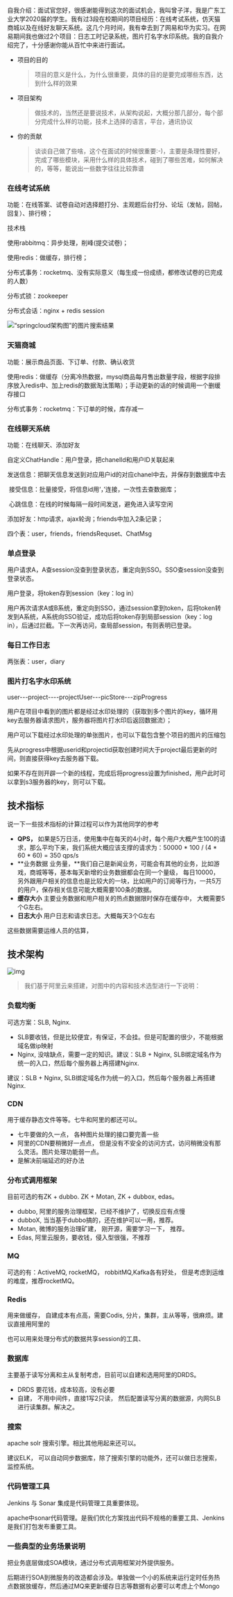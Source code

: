 自我介绍：面试官您好，很感谢能得到这次的面试机会，我叫曾子洋，我是广东工业大学2020届的学生。我有过3段在校期间的项目经历：在线考试系统，仿天猫商城以及在线好友聊天系统。这几个月时间，我有幸去到了网易和华为实习。在网易期间我也做过2个项目：日志工时记录系统，图片打名字水印系统。我的自我介绍完了，十分感谢你能从百忙中来进行面试。

- 项目的目的

  > 项目的意义是什么，为什么很重要，具体的目的是要完成哪些东西，达到什么样的效果

- 项目架构

  > 做技术的，当然还是要说技术，从架构说起，大概分那几部分，每个部分完成什么样的功能，技术上选择的语言，平台，通讯协议

- 你的贡献

  > 谈谈自己做了些啥，这个在面试的时候很重要:-)，主要是条理性要好，完成了哪些模块，采用什么样的具体技术，碰到了哪些苦难，如何解决的，等等，能说出一些数字往往比较靠谱

### 在线考试系统

功能：在线答案、试卷自动对选择题打分、主观题后台打分、论坛（发帖，回帖，回复）、排行榜；

技术栈

使用rabbitmq：异步处理，削峰(提交试卷)；

使用redis：做缓存，排行榜；

分布式事务：rocketmq、没有实际意义（每生成一份成绩，都修改试卷的已完成的人数）

分布式锁：zookeeper

分布式会话：nginx + redis session

![“springcloud架构图”的图片搜索结果](md\78.png)

### 天猫商城

功能：展示商品页面、下订单、付款、确认收货

使用redis：做缓存（分离冷热数据，mysql商品每月售出数量字段，根据字段排序放入redis中、加上redis的数据淘汰策略）；手动更新的话的时候调用一个删缓存接口

分布式事务：rocketmq：下订单的时候，库存减一



### 在线聊天系统

功能：在线聊天、添加好友

自定义ChatHandle：用户登录，把chanelId和用户ID关联起来

​									 发送信息：把聊天信息发送到对应用户id的对应chanel中去，并保存到数据库中去

​									 接受信息：批量接受，将信息id用‘，’连接，一次性去查数据库；

​									 心跳信息：在线的时候每隔一段时间发送，避免进入读写空闲

添加好友：http请求，ajax轮询；friends中加入2条记录；

四个表：user，friends，friendsRequset、ChatMsg



### 单点登录

用户请求A，A查session没查到登录状态，重定向到SSO。SSO查session没查到登录状态。

用户登录，将token存到session（key：log in）

用户再次请求A或B系统，重定向到SSO，通过session拿到token，后将token转发到A系统，A系统向SSO验证，成功后将token存到局部session（key：log in），后通过拦截。下一次再访问，查局部session，有则表明已登录。



### 每日工作日志

两张表：user，diary

### 图片打名字水印系统

user---project----projectUser---picStore---zipProgress

用户在项目中看到的图片都是经过水印处理的（获取到多个图片的key，循环用key去服务器请求图片，服务器将图片打水印后返回数据流）；

用户可以下载经过水印处理的单张图片，也可以下载包含整个项目的图片的压缩包

先从progress中根据userid和projectid获取创建时间大于project最后更新的时间，则直接获得key去服务器下载。

如果不存在则开辟一个新的线程，完成后将progress设置为finished，用户此时可以拿到s3服务器的key，则可以下载。



## 技术指标

说一下一些技术指标的计算过程可以作为其他同学的参考

- **QPS，** 如果是5万日活，使用集中在每天的4小时，每个用户大概产生100的请求，那么平均下来，我们系统大概应该支撑的请求为：50000 * 100 / (4 * 60 * 60) = 350 qps/s
- **业务数据 业务量，**我们自己是新闻业务，可能会有其他的业务，比如游戏，商城等等，基本每天新增的业务数据都会在同一个量级， 每日10000， 另外跟用户相关的信息也是比较大的一块，比如用户的订阅等行为，一共5万的用户，保存相关信息可能大概需要100条的数据。
- **缓存大小** 主要业务数据和用户相关的热点数据限时保存在缓存中， 大概需要5个G左右。
- **日志大小** 用户日志和请求日志。大概每天3个G左右



这些数据需要运维人员的估算，

## 技术架构

![img](md\79.jpg)

> 我们基于阿里云来搭建，对图中的内容和技术选型进行一下说明：

### 负载均衡

可选方案：SLB, Nginx.

- SLB要收钱，但是比较便宜，有保证，不会挂。但是可配置的很少，不能根据域名做ip映射
- Nginx, 没啥缺点，需要一定的知识。建议：SLB + Nginx, SLB绑定域名作为统一的入口，然后每个服务器上再搭建Nginx.



建议：SLB + Nginx, SLB绑定域名作为统一的入口，然后每个服务器上再搭建Nginx.

### CDN

用于缓存静态文件等等。七牛和阿里的都还可以。

- 七牛要做的久一点， 各种图片处理的接口要完善一些
- 阿里的CDN要稍微好一点点， 但是没有不安全的访问方式，访问稍微没有那么灵活。图片处理功能弱一点。
- 是解决前端延迟的好办法

### 分布式调用框架

目前可选的有ZK + dubbo. ZK + Motan, ZK + dubbox, edas。

- dubbo, 阿里的服务治理框架，已经不维护了，切换反应有点慢
- dubboX, 当当基于dubbo搞的，还在维护可以一用，推荐。
- Motan, 微博的服务治理矿建， 刚开源，需要学习一下， 推荐。
- Edas, 阿里云服务，要收钱，侵入型很强，不推荐

### MQ

可选的有：ActiveMQ, rocketMQ， robbitMQ,Kafka各有好处， 但是考虑到运维的难度，推荐rocketMQ。

### Redis

用来做缓存， 自建成本有点高，需要Codis, 分片，集群，主从等等，很麻烦。建议直接用阿里的

也可以用来处理分布式的数据共享session的工具、

### 数据库

主要基于读写分离和主从复制考虑，目前可以自建和选用阿里的DRDS。

- DRDS 要花钱，成本较高，没有必要
- 自建， 不用中间件，直接1写2只读， 然后配置读写分离的数据源，内网SLB进行读集群。解决之。

### 搜索

apache solr 搜索引擎。相比其他用起来还可以。

建议ELK， 可以自动同步数据库，除了搜索引擎的功能外，还可以做日志搜索，监控系统。

### 代码管理工具

Jenkins 与 Sonar 集成是代码管理工具重要体现。

apache中sonar代码管理。是我们优化方案找出代码不规格的重要工具、Jenkins是我们打包发布重要工具。

### 一些典型的业务场景说明

把业务底层做成SOA模块，通过分布式调用框架对外提供服务。

后期进行SOA到微服务的改造都会涉及。单独做一个小的系统来运行定时任务热点数据放缓存，然后通过MQ来更新缓存日志等数据有必要可以考虑上个Mongo